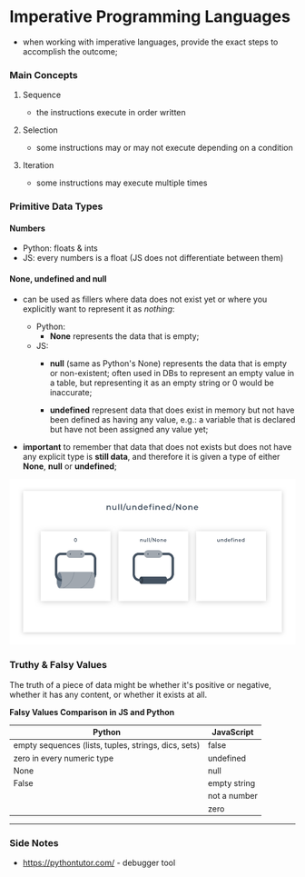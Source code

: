 # Imperative Programming Languages

- when working with imperative languages, provide the exact steps to accomplish the outcome;

### Main Concepts
1. Sequence
    - the instructions execute in order written

2. Selection
    - some instructions may or may not execute depending on a condition

3. Iteration
    - some instructions may execute multiple times

### Primitive Data Types

#### Numbers

- Python: floats & ints
- JS: every numbers is a float (JS does not differentiate between them)

#### None, undefined and null
- can be used as fillers where data does not exist yet or where you explicitly want to represent it as <i>nothing</i>:
    - Python:
        - <strong>None</strong> represents the data that is empty;
    - JS:
        - <strong>null</strong> (same as Python's None) represents the data that is empty or non-existent; often used in DBs to represent an empty value in a table, but representing it as an empty string or 0 would be inaccurate;
        
        - <strong>undefined</strong> represent data that does exist in memory but not have been defined as having any value, e.g.: a variable that is declared but have not been assigned any value yet;

- <strong>important</strong> to remember that data that does not exists but does not have any explicit type is <strong>still data</strong>, and therefore it is given a type of either <strong>None</strong>, <strong>null</strong> or <strong>undefined</strong>; 

![null undefined None](assets/null+undefined+none.png)

### Truthy & Falsy Values

The truth of a piece of data might be whether it's positive or negative, whether it has any content, or whether it exists at all.

<th>


<caption>
<strong>Falsy Values Comparison in JS and Python</strong>
</caption>

| Python  |JavaScript   |
|---|---|
|empty sequences (lists, tuples, strings, dics, sets)   |false   |
|zero in every numeric type   |undefined   |
|None   |null   |
|False   |empty string   |
|   |not a number   |
|   |zero   |





<hr>

### Side Notes
- https://pythontutor.com/ - debugger tool